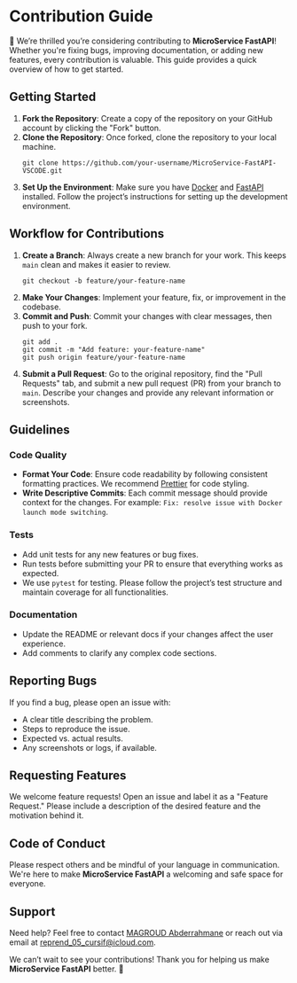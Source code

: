 <h1>Contribution Guide</h1>

<p>🎉 We’re thrilled you’re considering contributing to <strong>MicroService FastAPI</strong>! Whether you're fixing bugs, improving documentation, or adding new features, every contribution is valuable. This guide provides a quick overview of how to get started.</p>

<h2>Getting Started</h2>

<ol>
    <li><strong>Fork the Repository</strong>: Create a copy of the repository on your GitHub account by clicking the "Fork" button.</li>
    <li><strong>Clone the Repository</strong>: Once forked, clone the repository to your local machine.
        <pre><code>git clone https://github.com/your-username/MicroService-FastAPI-VSCODE.git</code></pre>
    </li>
    <li><strong>Set Up the Environment</strong>: Make sure you have <a href="https://docs.docker.com/get-docker/">Docker</a> and <a href="https://fastapi.tiangolo.com/">FastAPI</a> installed. Follow the project’s instructions for setting up the development environment.</li>
</ol>

<h2>Workflow for Contributions</h2>

<ol>
    <li><strong>Create a Branch</strong>: Always create a new branch for your work. This keeps <code>main</code> clean and makes it easier to review.
        <pre><code>git checkout -b feature/your-feature-name</code></pre>
    </li>
    <li><strong>Make Your Changes</strong>: Implement your feature, fix, or improvement in the codebase.</li>
    <li><strong>Commit and Push</strong>: Commit your changes with clear messages, then push to your fork.
        <pre><code>git add .
git commit -m "Add feature: your-feature-name"
git push origin feature/your-feature-name</code></pre>
    </li>
    <li><strong>Submit a Pull Request</strong>: Go to the original repository, find the "Pull Requests" tab, and submit a new pull request (PR) from your branch to <code>main</code>. Describe your changes and provide any relevant information or screenshots.</li>
</ol>

<h2>Guidelines</h2>

<h3>Code Quality</h3>
<ul>
    <li><strong>Format Your Code</strong>: Ensure code readability by following consistent formatting practices. We recommend <a href="https://prettier.io/">Prettier</a> for code styling.</li>
    <li><strong>Write Descriptive Commits</strong>: Each commit message should provide context for the changes. For example: <code>Fix: resolve issue with Docker launch mode switching</code>.</li>
</ul>

<h3>Tests</h3>
<ul>
    <li>Add unit tests for any new features or bug fixes.</li>
    <li>Run tests before submitting your PR to ensure that everything works as expected.</li>
    <li>We use <code>pytest</code> for testing. Please follow the project’s test structure and maintain coverage for all functionalities.</li>
</ul>

<h3>Documentation</h3>
<ul>
    <li>Update the README or relevant docs if your changes affect the user experience.</li>
    <li>Add comments to clarify any complex code sections.</li>
</ul>

<h2>Reporting Bugs</h2>
<p>If you find a bug, please open an issue with:</p>
<ul>
    <li>A clear title describing the problem.</li>
    <li>Steps to reproduce the issue.</li>
    <li>Expected vs. actual results.</li>
    <li>Any screenshots or logs, if available.</li>
</ul>

<h2>Requesting Features</h2>
<p>We welcome feature requests! Open an issue and label it as a "Feature Request." Please include a description of the desired feature and the motivation behind it.</p>

<h2>Code of Conduct</h2>
<p>Please respect others and be mindful of your language in communication. We're here to make <strong>MicroService FastAPI</strong> a welcoming and safe space for everyone.</p>

<h2>Support</h2>
<p>Need help? Feel free to contact <a href="https://www.linkedin.com/in/abder-rahmane-magroud/">MAGROUD Abderrahmane</a> or reach out via email at <a href="mailto:reprend_05_cursif@icloud.com">reprend_05_cursif@icloud.com</a>.</p>

<p>We can’t wait to see your contributions! Thank you for helping us make <strong>MicroService FastAPI</strong> better. 🚀</p>
